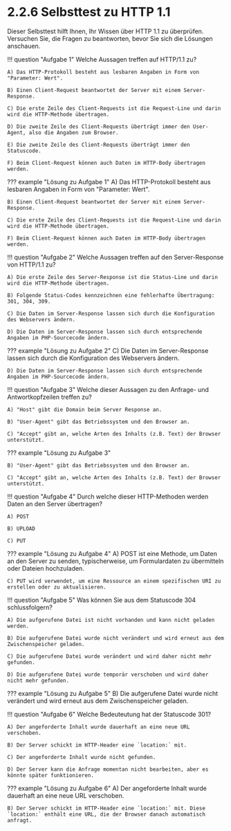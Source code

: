 # 2.2.6 Selbsttest zu HTTP 1.1

Dieser Selbsttest hilft Ihnen, Ihr Wissen über HTTP 1.1 zu überprüfen. Versuchen Sie, die Fragen zu beantworten, bevor Sie sich die Lösungen anschauen.

!!! question "Aufgabe 1"
    Welche Aussagen treffen auf HTTP/1.1 zu?

    A) Das HTTP-Protokoll besteht aus lesbaren Angaben in Form von "Parameter: Wert".
    
    B) Einen Client-Request beantwortet der Server mit einem Server-Response.
    
    C) Die erste Zeile des Client-Requests ist die Request-Line und darin wird die HTTP-Methode übertragen.
    
    D) Die zweite Zeile des Client-Requests überträgt immer den User-Agent, also die Angaben zum Browser.
    
    E) Die zweite Zeile des Client-Requests überträgt immer den Statuscode.
    
    F) Beim Client-Request können auch Daten im HTTP-Body übertragen werden.

??? example "Lösung zu Aufgabe 1"
    A) Das HTTP-Protokoll besteht aus lesbaren Angaben in Form von "Parameter: Wert".
    
    B) Einen Client-Request beantwortet der Server mit einem Server-Response.
    
    C) Die erste Zeile des Client-Requests ist die Request-Line und darin wird die HTTP-Methode übertragen.
    
    F) Beim Client-Request können auch Daten im HTTP-Body übertragen werden.

!!! question "Aufgabe 2"
    Welche Aussagen treffen auf den Server-Response von HTTP/1.1 zu?

    A) Die erste Zeile des Server-Response ist die Status-Line und darin wird die HTTP-Methode übertragen.
    
    B) Folgende Status-Codes kennzeichnen eine fehlerhafte Übertragung: 301, 304, 309.
    
    C) Die Daten im Server-Response lassen sich durch die Konfiguration des Webservers ändern.
    
    D) Die Daten im Server-Response lassen sich durch entsprechende Angaben im PHP-Sourcecode ändern.

??? example "Lösung zu Aufgabe 2"
    C) Die Daten im Server-Response lassen sich durch die Konfiguration des Webservers ändern.
    
    D) Die Daten im Server-Response lassen sich durch entsprechende Angaben im PHP-Sourcecode ändern.

!!! question "Aufgabe 3"
    Welche dieser Aussagen zu den Anfrage- und Antwortkopfzeilen treffen zu?

    A) "Host" gibt die Domain beim Server Response an.
    
    B) "User-Agent" gibt das Betriebssystem und den Browser an.
    
    C) "Accept" gibt an, welche Arten des Inhalts (z.B. Text) der Browser unterstützt.

??? example "Lösung zu Aufgabe 3"
    
    B) "User-Agent" gibt das Betriebssystem und den Browser an.
    
    C) "Accept" gibt an, welche Arten des Inhalts (z.B. Text) der Browser unterstützt.

!!! question "Aufgabe 4"
    Durch welche dieser HTTP-Methoden werden Daten an den Server übertragen?

    A) POST
    
    B) UPLOAD
    
    C) PUT

??? example "Lösung zu Aufgabe 4"
    A) POST ist eine Methode, um Daten an den Server zu senden, typischerweise, um Formulardaten zu übermitteln oder Dateien hochzuladen.
    
    C) PUT wird verwendet, um eine Ressource an einem spezifischen URI zu erstellen oder zu aktualisieren.

!!! question "Aufgabe 5"
    Was können Sie aus dem Statuscode 304 schlussfolgern?

    A) Die aufgerufene Datei ist nicht vorhanden und kann nicht geladen werden.
    
    B) Die aufgerufene Datei wurde nicht verändert und wird erneut aus dem Zwischenspeicher geladen.
    
    C) Die aufgerufene Datei wurde verändert und wird daher nicht mehr gefunden.
    
    D) Die aufgerufene Datei wurde temporär verschoben und wird daher nicht mehr gefunden.

??? example "Lösung zu Aufgabe 5"
    B) Die aufgerufene Datei wurde nicht verändert und wird erneut aus dem Zwischenspeicher geladen.

!!! question "Aufgabe 6"
    Welche Bedeuteutung hat der Statuscode 301?

    A) Der angeforderte Inhalt wurde dauerhaft an eine neue URL verschoben.
    
    B) Der Server schickt im HTTP-Header eine `location:` mit.
    
    C) Der angeforderte Inhalt wurde nicht gefunden.
    
    D) Der Server kann die Anfrage momentan nicht bearbeiten, aber es könnte später funktionieren.

??? example "Lösung zu Aufgabe 6"
    A) Der angeforderte Inhalt wurde dauerhaft an eine neue URL verschoben.

    B) Der Server schickt im HTTP-Header eine `location:` mit. Diese `location:` enthält eine URL, die der Browser danach automatisch anfragt.
